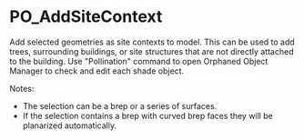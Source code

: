 # PO_AddSiteContext

Add selected geometries as site contexts to model. This can be used to add trees, surrounding buildings, or site structures that are not directly attached to the building. Use &quot;Pollination&quot; command to open Orphaned Object Manager to check and edit each shade object.

Notes:
- The selection can be a brep or a series of surfaces.
- If the selection contains a brep with curved brep faces they will be planarized automatically.

